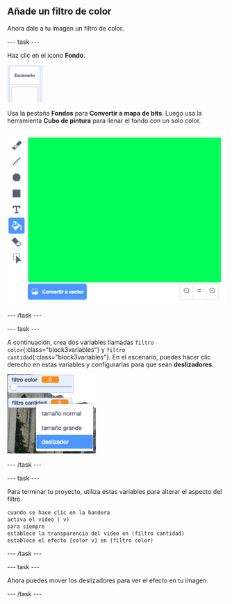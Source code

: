 ## Añade un filtro de color

Ahora dale a tu imagen un filtro de color.

--- task ---

Haz clic en el icono **Fondo**.

![imagen mostrando el icono del escenario](images/stage.png)

Usa la pestaña **Fondos** para **Convertir a mapa de bits**. Luego usa la herramienta **Cubo de pintura** para llenar el fondo con un solo color.

![imagen que muestra el fondo rellenado para el escenario](images/paint-bucket.png)

--- /task ---

--- task ---

A continuación, crea dos variables llamadas `filtro color`{:class="block3variables"} y `filtro cantidad`{:class="block3variables"}. En el escenario, puedes hacer clic derecho en estas variables y configurarlas para que sean **deslizadores**.

![imagen que muestra las variables que se están cambiando por deslizadores](images/sliders.png)

--- /task ---

--- task ---

Para terminar tu proyecto, utiliza estas variables para alterar el aspecto del filtro.

```blocks3
cuando se hace clic en la bandera
activa el video ( v)
para siempre
establece la transparencia del video en (filtro cantidad)
establece el efecto [color v] en (filtro color)
```

--- /task ---

--- task ---

Ahora puedes mover los deslizadores para ver el efecto en tu imagen.

--- /task ---




